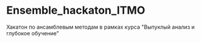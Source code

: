 # Ensemble_hackaton_ITMO
Хакатон по ансамблевым методам в рамках курса "Выпуклый анализ и глубокое обучение"
